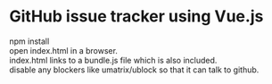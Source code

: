 # GitHub issue tracker using Vue.js

npm install  
open index.html in a browser.  
index.html links to a bundle.js file which is also included.  
disable any blockers like umatrix/ublock so that it can talk to github.  
